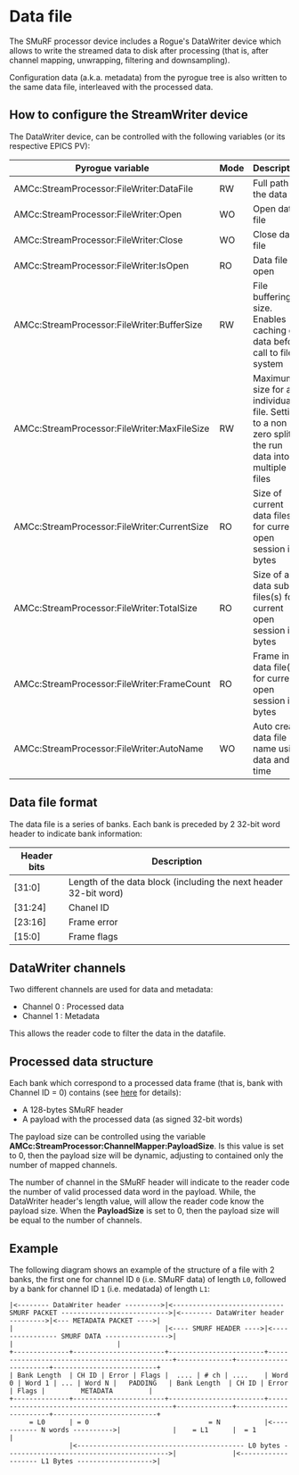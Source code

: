 # Data file

The SMuRF processor device includes a Rogue's DataWriter device which allows to write the streamed data to disk after processing (that is, after channel mapping, unwrapping, filtering and downsampling).

Configuration data (a.k.a. metadata) from the pyrogue tree is also written to the same data file, interleaved with the processed data.

## How to configure the StreamWriter device

The DataWriter device, can be controlled with the following variables (or its respective EPICS PV):

Pyrogue variable                               | Mode | Description
-----------------------------------------------|------|------
AMCc:StreamProcessor:FileWriter:DataFile       | RW   | Full path of the data file
AMCc:StreamProcessor:FileWriter:Open           | WO   | Open data file
AMCc:StreamProcessor:FileWriter:Close          | WO   | Close data file
AMCc:StreamProcessor:FileWriter:IsOpen         | RO   | Data file is open
AMCc:StreamProcessor:FileWriter:BufferSize     | RW   | File buffering size. Enables caching of data before call to file system
AMCc:StreamProcessor:FileWriter:MaxFileSize    | RW   | Maximum size for an individual file. Setting to a non zero splits the run data into multiple files
AMCc:StreamProcessor:FileWriter:CurrentSize    | RO   | Size of current data files(s) for current open session in bytes
AMCc:StreamProcessor:FileWriter:TotalSize      | RO   | Size of all data sub-files(s) for current open session in bytes
AMCc:StreamProcessor:FileWriter:FrameCount     | RO   | Frame in data file(s) for current open session in bytes
AMCc:StreamProcessor:FileWriter:AutoName       | WO   | Auto create data file name using data and time

## Data file format

The data file is a series of banks. Each bank is preceded by 2 32-bit word header to indicate bank information:

Header bits | Description
------------|-----------
[31:0]      | Length of the data block (including the next header 32-bit word)
[31:24]     | Chanel ID
[23:16]     | Frame error
[15:0]      | Frame flags

## DataWriter channels

Two different channels are used for data and metadata:
- Channel 0 : Processed data
- Channel 1 : Metadata

This allows the reader code to filter the data in the datafile.

## Processed data structure

Each bank which correspond to a processed data frame (that is, bank with Channel ID = 0) contains (see [here](README.SmurfPacket.md) for details):
- A 128-bytes SMuRF header
- A payload with the processed data (as signed 32-bit words)

The payload size can be controlled using the variable **AMCc:StreamProcessor:ChannelMapper:PayloadSize**. Is this value is set to 0, then the payload size will be dynamic, adjusting to contained only the number of mapped channels.

The number of channel in the SMuRF header will indicate to the reader code the number of valid processed data word in the payload. While, the DataWriter header's length value, will allow the reader code know the payload size. When the **PayloadSize** is set to 0, then the payload size will be equal to the number of channels.

## Example

The following diagram shows an example of the structure of a file with 2 banks, the first one for channel ID `0` (i.e. SMuRF data) of length `L0`, followed by a bank for channel ID `1` (i.e. medatada) of length `L1`:

```
|<-------- DataWriter header --------->|<---------------------------- SMURF PACKET --------------------------->|<-------- DataWriter header --------->|<--- METADATA PACKET ---->|
|                                      |<---- SMURF HEADER ---->|<---------------- SMURF DATA ---------------->|                                      |                          |
+--------------+-----------------------+------------------------+----------------------------------------------+--------------+-----------------------+--------------------------+
| Bank Length  | CH ID | Error | Flags |  .... | # ch | ....    | Word 0 | Word 1 | ... | Word N |   PADDING   | Bank Length  | CH ID | Error | Flags |         METADATA         |
+--------------+-----------------------+------------------------+----------------------------------------------+--------------+-----------------------+--------------------------+
     = L0      | = 0                              = N           |<----------- N words ---------->|             |    = L1      |  = 1                                             |
               |<------------------------------------------ L0 bytes ----------------------------------------->|              |<------------------- L1 Bytes ------------------->|
```
